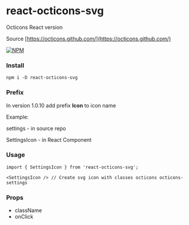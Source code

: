 # react-octicons-svg

Octicons React version

Source [https://octicons.github.com/](https://octicons.github.com/)

[![NPM](https://nodei.co/npm-dl/react-octicons-svg.png?months=1)](https://nodei.co/npm/react-octicons-svg/)

### Install

```
npm i -D react-octicons-svg
```

### Prefix

In version 1.0.10 add prefix **Icon** to icon name

Example:

settings - in source repo

SettingsIcon - in React Component


### Usage

```
import { SettingsIcon } from 'react-octicons-svg';

<SettingsIcon /> // Create svg icon with classes octicons octicons-settings
```

### Props

- className
- onClick
